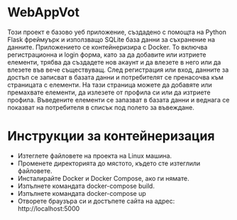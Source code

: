 # WebAppVot
Този проект е базово уеб приложение, създадено с помощта на Python Flask фреймуърк и използващо SQLite база данни за съхранение на данните. Приложението се контейнеризира с Docker. То включва регистрационна и login форма, като за да добавите или изтриете елементи, трябва да създадете нов акаунт и да влезете в него или да влезете във вече съществуващ. След регистрация или вход, данните за достъп се записват в базата данни и потребителят се пренасочва към страницата с елементи. На тази страница можете да добавяте или премахвате елементи, да излезете от профила си или да изтриете профила. Въведените елементи се запазват в базата данни и веднага се показват на потребителя в списък под полето за въвеждане.

# Инструкции за контейнеризация
- Изтеглете файловете на проекта на Linux машина.
- Променете директорията до мястото, където сте изтеглили файловете.
- Инсталирайте Docker и Docker Compose, ако ги нямате.
- Изпълнете командата docker-compose build.
- Изпълнете командата docker-compose up
- Отворете браузъра си и достъпете сайта на адрес: http://localhost:5000